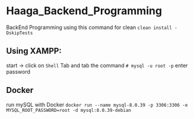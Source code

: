 # Haaga_Backend_Programming

BackEnd Programming
using this command for clean `clean install -DskipTests`

## Using XAMPP:

start -> click on `Shell` Tab and tab the command `# mysql -u root -p`
enter password

## Docker

run mySQL with Docker
`docker run --name mysql-8.0.39 -p 3306:3306 -e MYSQL_ROOT_PASSWORD=root -d mysql:8.0.39-debian`
